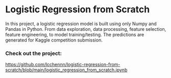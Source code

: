 # Logistic Regression from Scratch
In this project, a logistic regression model is built using only Numpy and Pandas in Python. From data exploration, data processing, feature selection, feature engineering, to model training/testing. The predictions are generated for Kaggle competition submission.

### Check out the project:
https://github.com/lcchennn/logistic-regression-from-scratch/blob/main/logistic_regression_from_scratch.ipynb
